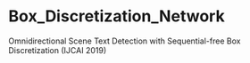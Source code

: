 # Box_Discretization_Network
Omnidirectional Scene Text Detection with Sequential-free Box Discretization (IJCAI 2019)
